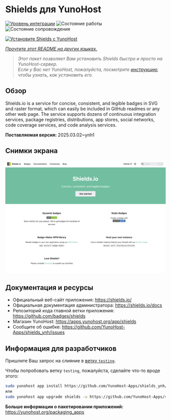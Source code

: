 <!--
Важно: этот README был автоматически сгенерирован <https://github.com/YunoHost/apps/tree/master/tools/readme_generator>
Он НЕ ДОЛЖЕН редактироваться вручную.
-->

# Shields для YunoHost

[![Уровень интеграции](https://apps.yunohost.org/badge/integration/shields)](https://ci-apps.yunohost.org/ci/apps/shields/)
![Состояние работы](https://apps.yunohost.org/badge/state/shields)
![Состояние сопровождения](https://apps.yunohost.org/badge/maintained/shields)

[![Установите Shields с YunoHost](https://install-app.yunohost.org/install-with-yunohost.svg)](https://install-app.yunohost.org/?app=shields)

*[Прочтите этот README на других языках.](./ALL_README.md)*

> *Этот пакет позволяет Вам установить Shields быстро и просто на YunoHost-сервер.*  
> *Если у Вас нет YunoHost, пожалуйста, посмотрите [инструкцию](https://yunohost.org/install), чтобы узнать, как установить его.*

## Обзор

Shields.io is a service for concise, consistent, and legible badges in SVG and raster format, which can easily be included in GitHub readmes or any other web page. The service supports dozens of continuous integration services, package registries, distributions, app stores, social networks, code coverage services, and code analysis services.

**Поставляемая версия:** 2025.03.02~ynh1

## Снимки экрана

![Снимок экрана Shields](./doc/screenshots/screenshot.png)

## Документация и ресурсы

- Официальный веб-сайт приложения: <https://shields.io/>
- Официальная документация администратора: <https://shields.io/docs>
- Репозиторий кода главной ветки приложения: <https://github.com/badges/shields>
- Магазин YunoHost: <https://apps.yunohost.org/app/shields>
- Сообщите об ошибке: <https://github.com/YunoHost-Apps/shields_ynh/issues>

## Информация для разработчиков

Пришлите Ваш запрос на слияние в [ветку `testing`](https://github.com/YunoHost-Apps/shields_ynh/tree/testing).

Чтобы попробовать ветку `testing`, пожалуйста, сделайте что-то вроде этого:

```bash
sudo yunohost app install https://github.com/YunoHost-Apps/shields_ynh/tree/testing --debug
или
sudo yunohost app upgrade shields -u https://github.com/YunoHost-Apps/shields_ynh/tree/testing --debug
```

**Больше информации о пакетировании приложений:** <https://yunohost.org/packaging_apps>
